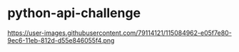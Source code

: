 # python-api-challenge

https://user-images.githubusercontent.com/79114121/115084962-e05f7e80-9ec6-11eb-812d-d55e846055f4.png
